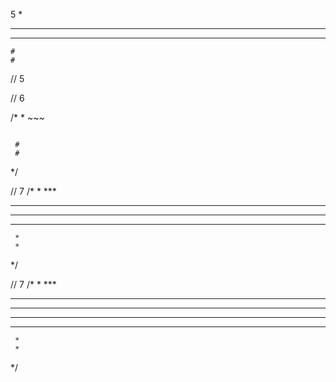 5
    *
   ***
  *****
    #
    #

// 5

// 6

/*
     *
    ~~~
   ~~~~~ 
  ~~~~~~~
     #
     #
*/

// 7
/*
     *
    ***
   ***** 
  *******
 *********
     *
     *
*/

// 7
/*
     *
    ***
   ***** 
  *******
 *********
 ***********
     *
     *
*/